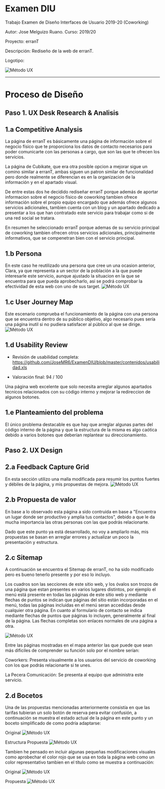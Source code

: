 # Examen DIU 
Trabajo Examen de Diseño Interfaces de Usuario 2019-20 (Coworking)

Autor: Jose Melguizo Ruano.  Curso: 2019/20 

Proyecto: erranT

Descripción: Rediseño de la web de erranT.

Logotipo:

![Método UX](contenidos/logo.jpg)

----- 

# Proceso de Diseño 

## Paso 1. UX Desk Research & Analisis

1.a Competitive Analysis
-----

La página de erranT es básicamente una página de información sobre el negocio físico que te proporciona los datos de contacto necesarios para poder comunicarte con las personas a cargo, que son las que te ofrecen los servicios.

La página de Cubikate, que era otra posible opcion a mejorar sigue un comino similar a erranT, ambas siguen un patron similar de funcionalidad pero donde realmente se diferencian es en la organizacion de la información y en el apartado visual.

De entre estas dos he decidido rediseñar erranT porque además de aportar informacion sobre el negocio físico de coworking tambien ofrece información sobre el propio equipo encargado que además ofrece algunos servicios adicionales, tambien cuenta con un blog y un apartado dedicado a presentar a los que han contratado este servicio para trabajar como si de una red social se tratara.

En resumen he seleccionado erranT porque ademas de su servicio principal de coworking tambien ofrecen otros servicios adicionales, principalmente informativos, que se compenetran bien con el servicio principal.

1.b Persona
-----

En este caso he reutilizado una persona que cree un una ocasion anterior, Clara, ya que representa a un sector de la población a la que puede interesarle este servicio, aunque ajustado la situacion en la que se encuentra para que pueda aprobecharlo, asi se podrá comprobar la efectividad de esta web con uno de sus target.
![Método UX](contenidos/Persona_Clara.png)

1.c User Journey Map
-----

Este escenario comprueba el funcionamiento de la página con una persona que se encuentra dentro de su público objetivo, algo necesario pues sería una página inutil si no pudiera satisfacer al público al que se dirige.
![Método UX](contenidos/Experiencia%20de%20Clara.png)

1.d Usability Review
-----

- Revisión de usabilidad completa: https://github.com/JoseMR6/ExamenDIU/blob/master/contenidos/usabilidad.xls

- Valoración final: 94 / 100

Una página web excelente que solo necesita arreglar algunos apartados tecnicos relacionados con su código interno y mejorar la redireccion de algunos botones.

1.e Planteamiento del problema
-----

El único problema destacable es que hay que arreglar algunas partes del código interno de la página y que la estructura de la misma es algo caótica debido a varios botones que deberían replantear su direccionamiento.


## Paso 2. UX Design 

2.a Feedback Capture Grid
-----

En esta sección utilizo una malla modificada para resumir los puntos fuertes y débiles de la página, y mis propuestas de mejora.
![Método UX](contenidos/malla.png)

2.b Propuesta de valor
-----

En base a lo observado esta página a sido contruida en base a "Encuentra un lugar donde ser productivo y amplia tus contactos", debido a que le da mucha importancia las otras personas con las que podrás relacionarte.

Dado que este punto ya está desarrollado, no voy a ampliarlo más, mis propuestas se basan en arreglar errores y actualizar un poco la presentación y estructura.

2.c Sitemap
-----

A continuación se encuentra el Sitemap de erranT, no ha sido modificado pero es bueno tenerlo presente y por eso lo incluyo.

Los cuadros son las secciones de este sitio web, y los óvalos son trozos de una página que estan presentes en varios lugares distintos, por ejemplo el menú está presente en todas las páginas de este sitio web y mediante flechas de puntos se indican que páginas del sitio están incorporadas en el menú, todas las páginas incluidas en el menú seran accedidas desde cualquier otra página. En cuanto al formulario de contacto se indica mediante flechas de puntos que páginas lo incluyen, generalmente al final de la página. Las flechas completas son enlaces normales de una página a otra.

![Método UX](contenidos/Sitemap.png)

Entre las páginas mostradas en el mapa anterior las que puede que sean más dificiles de comprender su función solo por el nombre serían:

Coworkers: Presenta visualmente a los usuarios del servicio de coworking con los que podrás relacionarte si te unes.

La Pecera Comunicación: Se presenta al equipo que administra este servicio.

2.d Bocetos
-----

Una de las propuestas mencionadas anteriormente consistía en que las tarifas tubieran un solo botón de reserva pera evitar confusión, a continuación se muestra el estado actual de la página en este punto y un boceto simplificado de como podría adaptarse:

Original
![Método UX](contenidos/original_tarifas.png)

Estructura Propuesta
![Método UX](contenidos/boceto_tarifas.png)

Tambien he pensado en incluir algunas pequeñas modificaciones visuales como aprobechar el color rojo que se usa en toda la página web como un color representativo tambien en el título como se muestra a continuación:

Original
![Método UX](contenidos/titulo_logo.png)

Propuesta
![Método UX](contenidos/titulo_logo_nuevo.png)

